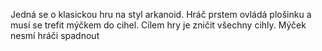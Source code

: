 Jedná se o klasickou hru na styl arkanoid. Hráč prstem ovládá plošinku a musí se trefit mýčkem do cihel. Cílem hry je zničit všechny cihly. 
Mýček nesmí hráči spadnout

